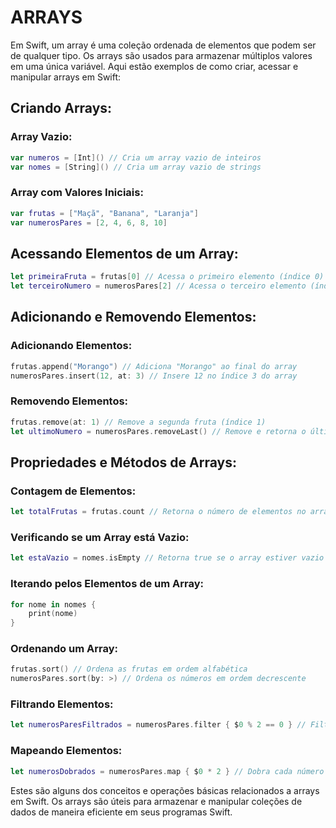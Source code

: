 # ARRAYS
Em Swift, um array é uma coleção ordenada de elementos que podem ser de qualquer tipo. Os arrays são usados para armazenar múltiplos valores em uma única variável. Aqui estão exemplos de como criar, acessar e manipular arrays em Swift:

## Criando Arrays:

### Array Vazio:

```swift
var numeros = [Int]() // Cria um array vazio de inteiros
var nomes = [String]() // Cria um array vazio de strings
```

### Array com Valores Iniciais:

```swift
var frutas = ["Maçã", "Banana", "Laranja"]
var numerosPares = [2, 4, 6, 8, 10]
```

## Acessando Elementos de um Array:

```swift
let primeiraFruta = frutas[0] // Acessa o primeiro elemento (índice 0)
let terceiroNumero = numerosPares[2] // Acessa o terceiro elemento (índice 2)
```

## Adicionando e Removendo Elementos:

### Adicionando Elementos:

```swift
frutas.append("Morango") // Adiciona "Morango" ao final do array
numerosPares.insert(12, at: 3) // Insere 12 no índice 3 do array
```

### Removendo Elementos:

```swift
frutas.remove(at: 1) // Remove a segunda fruta (índice 1)
let ultimoNumero = numerosPares.removeLast() // Remove e retorna o último número
```

## Propriedades e Métodos de Arrays:

### Contagem de Elementos:

```swift
let totalFrutas = frutas.count // Retorna o número de elementos no array
```

### Verificando se um Array está Vazio:

```swift
let estaVazio = nomes.isEmpty // Retorna true se o array estiver vazio
```

### Iterando pelos Elementos de um Array:

```swift
for nome in nomes {
    print(nome)
}
```

### Ordenando um Array:

```swift
frutas.sort() // Ordena as frutas em ordem alfabética
numerosPares.sort(by: >) // Ordena os números em ordem decrescente
```

### Filtrando Elementos:

```swift
let numerosParesFiltrados = numerosPares.filter { $0 % 2 == 0 } // Filtra os números pares
```

### Mapeando Elementos:

```swift
let numerosDobrados = numerosPares.map { $0 * 2 } // Dobra cada número
```

Estes são alguns dos conceitos e operações básicas relacionados a arrays em Swift. Os arrays são úteis para armazenar e manipular coleções de dados de maneira eficiente em seus programas Swift.